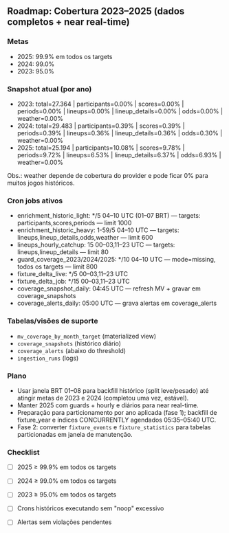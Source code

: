 ## Roadmap: Cobertura 2023–2025 (dados completos + near real-time)

### Metas
- 2025: 99.9% em todos os targets
- 2024: 99.0%
- 2023: 95.0%

### Snapshot atual (por ano)
- 2023: total=27.364 | participants=0.00% | scores=0.00% | periods=0.00% | lineups=0.00% | lineup_details=0.00% | odds=0.00% | weather=0.00%
- 2024: total=29.483 | participants=0.39% | scores=0.39% | periods=0.39% | lineups=0.36% | lineup_details=0.36% | odds=0.30% | weather=0.00%
- 2025: total=25.194 | participants=10.08% | scores=9.78% | periods=9.72% | lineups=6.53% | lineup_details=6.37% | odds=6.93% | weather=0.00%

Obs.: weather depende de cobertura do provider e pode ficar 0% para muitos jogos históricos.

### Cron jobs ativos
- enrichment_historic_light: */5 04–10 UTC (01–07 BRT) — targets: participants,scores,periods — limit 1000
- enrichment_historic_heavy: 1-59/5 04–10 UTC — targets: lineups,lineup_details,odds,weather — limit 600
- lineups_hourly_catchup: 15 00–03,11–23 UTC — targets: lineups,lineup_details — limit 80
- guard_coverage_2023/2024/2025: */10 04–10 UTC — mode=missing, todos os targets — limit 800
- fixture_delta_live: */5 00–03,11–23 UTC
- fixture_delta_job: */15 00–03,11–23 UTC
- coverage_snapshot_daily: 04:45 UTC — refresh MV + gravar em coverage_snapshots
- coverage_alerts_daily: 05:00 UTC — grava alertas em coverage_alerts

### Tabelas/visões de suporte
- `mv_coverage_by_month_target` (materialized view)
- `coverage_snapshots` (histórico diário)
- `coverage_alerts` (abaixo do threshold)
- `ingestion_runs` (logs)

### Plano
- Usar janela BRT 01–08 para backfill histórico (split leve/pesado) até atingir metas de 2023 e 2024 (completou uma vez, estável).
- Manter 2025 com guards + hourly e diários para near real-time.
- Preparação para particionamento por ano aplicada (fase 1); backfill de fixture_year e índices CONCURRENTLY agendados 05:35–05:40 UTC.
- Fase 2: converter `fixture_events` e `fixture_statistics` para tabelas particionadas em janela de manutenção.

### Checklist
- [ ] 2025 ≥ 99.9% em todos os targets
- [ ] 2024 ≥ 99.0% em todos os targets
- [ ] 2023 ≥ 95.0% em todos os targets
- [ ] Crons históricos executando sem "noop" excessivo
- [ ] Alertas sem violações pendentes

